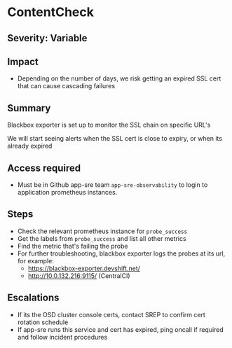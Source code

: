 # ContentCheck

## Severity: Variable

## Impact

- Depending on the number of days, we risk getting an expired SSL cert that can cause cascading failures

## Summary

Blackbox exporter is set up to monitor the SSL chain on specific URL's

We will start seeing alerts when the SSL cert is close to expiry, or when its already expired

## Access required

- Must be in Github app-sre team `app-sre-observability` to login to application prometheus instances.

## Steps

- Check the relevant prometheus instance for `probe_success`
- Get the labels from `probe_success` and list all other metrics
- Find the metric that's failing the probe
- For further troubleshooting, blackbox exporter logs the probes at its url, for example:
    - https://blackbox-exporter.devshift.net/
    - http://10.0.132.216:9115/ (CentralCI)

## Escalations

- If its the OSD cluster console certs, contact SREP to confirm cert rotation schedule
- If app-sre runs this service and cert has expired, ping oncall if required and follow incident procedures
